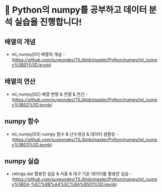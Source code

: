 # 📖 Python의 numpy를 공부하고 데이터 분석 실습을 진행합니다! 



## 배열의 개념

- ml_numpy[01] 배열의 개념 - (https://github.com/suyeondev/TIL/blob/master/Python/numpy/ml_numpy%5B01%5D.ipynb)



## 배열의 연산

- ml_numpy[02] 배열 변형 & 연결 & 연산 - (https://github.com/suyeondev/TIL/blob/master/Python/numpy/ml_numpy%5B02%5D.ipynb)



## numpy 함수 

- ml_numpy[03] numpy 함수 & 난수생성 & 데이터 샘플링 - (https://github.com/suyeondev/TIL/blob/master/Python/numpy/ml_numpy%5B03%5D.ipynb)

  



## numpy 실습

- ratings.dat 활용한 실습 & 서울 & 대구 기온 데이터를 활용한 실습 - (https://github.com/suyeondev/TIL/blob/master/Python/numpy/ml_numpy%5B04-%EC%8B%A4%EC%8A%B501%5D.ipynb)

